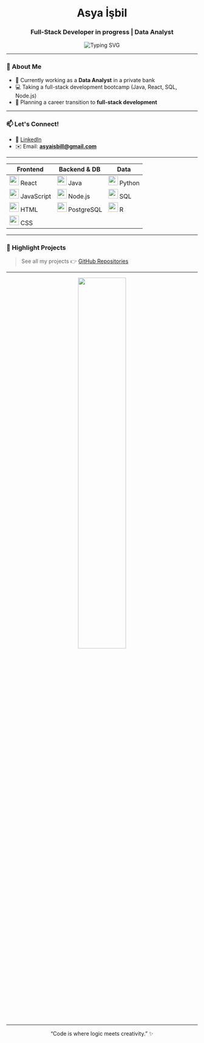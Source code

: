 <h1 align="center">Asya İşbil</h1>
<h3 align="center">Full-Stack Developer in progress | Data Analyst</h3>

<p align="center">
  <img src="https://readme-typing-svg.demolab.com?font=Fira+Code&pause=1000&center=true&vCenter=true&width=435&color=a855f7&lines=Full-Stack+Developer+in+progress;Data+Analyst+%7C+SQL+%7C+Python;React+%7C+Java+%7C+PostgreSQL" alt="Typing SVG" />
</p>

---

### 💼 About Me
  
- 🏦 Currently working as a **Data Analyst** in a private bank  
- 💻 Taking a full-stack development bootcamp (Java, React, SQL, Node.js)  
- 🎯 Planning a career transition to **full-stack development**    

---

### 📫 Let's Connect!

- 💼 [LinkedIn](https://www.linkedin.com/in/asya-isbil)
- ✉️ Email: **asyaisbill@gmail.com**

---

<table> <thead> <tr> <th>Frontend</th> <th>Backend & DB</th> <th>Data</th> </tr> </thead> <tbody> <tr> <td><img src="https://cdn.jsdelivr.net/gh/devicons/devicon/icons/react/react-original.svg" width="25"/> React</td> <td><img src="https://cdn.jsdelivr.net/gh/devicons/devicon/icons/java/java-original.svg" width="25"/> Java</td> <td><img src="https://cdn.jsdelivr.net/gh/devicons/devicon/icons/python/python-original.svg" width="25"/> Python</td> </tr> <tr> <td><img src="https://cdn.jsdelivr.net/gh/devicons/devicon/icons/javascript/javascript-original.svg" width="25"/> JavaScript</td> <td><img src="https://cdn.jsdelivr.net/gh/devicons/devicon/icons/nodejs/nodejs-original.svg" width="25"/> Node.js</td> <td><img src="https://cdn.jsdelivr.net/gh/devicons/devicon/icons/mysql/mysql-original.svg" width="25"/> SQL</td> </tr> <tr> <td><img src="https://cdn.jsdelivr.net/gh/devicons/devicon/icons/html5/html5-original.svg" width="25"/> HTML</td> <td><img src="https://cdn.jsdelivr.net/gh/devicons/devicon/icons/postgresql/postgresql-original.svg" width="25"/> PostgreSQL</td> <td><img src="https://cdn.jsdelivr.net/gh/devicons/devicon/icons/r/r-original.svg" width="25"/> R</td> </tr> <tr> <td><img src="https://cdn.jsdelivr.net/gh/devicons/devicon/icons/css3/css3-original.svg" width="25"/> CSS</td> <td></td> <td></td> </tr> </tbody> </table>

---

### 📌 Highlight Projects

> See all my projects 👉 [GitHub Repositories](https://github.com/asyaisbil?tab=repositories)

---

<p align="center"> <img src="https://github-readme-stats.vercel.app/api/top-langs/?username=asyaisbil&layout=compact&theme=default&hide_title=false&hide_border=true&text_color=333&title_color=8a2be2" width="50%" /> </p>

---

<p align="center">
  “Code is where logic meets creativity.” ✨
</p>
